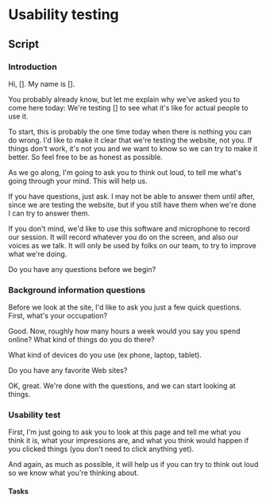 # Usability testing

## Script

### Introduction

Hi, []. My name is [].

You probably already know, but let me explain why we've asked you to come here today: We're testing [] to see what it's like for actual people to use it.

To start, this is probably the one time today when there is nothing you can do wrong. I'd like to make it clear that we're testing the website, not you. If things don't work, it's not you and we want to know so we can try to make it better. So feel free to be as honest as possible.

As we go along, I'm going to ask you to think out loud, to tell me what's going through your mind. This will help us.

If you have questions, just ask. I may not be able to answer them until after, since we are testing the website, but if you still have them when we're done I can try to answer them.

If you don't mind, we'd like to use this software and microphone to record our session. It will record whatever you do on the screen, and also our voices as we talk. It will only be used by folks on our team, to try to improve what we're doing.

Do you have any questions before we begin?

### Background information questions

Before we look at the site, I'd like to ask you just a few quick questions. First, what's your occupation?

Good. Now, roughly how many hours a week would you say you spend online? What kind of things do you do there?

What kind of devices do you use (ex phone, laptop, tablet).

Do you have any favorite Web sites?

OK, great. We're done with the questions, and we can start looking at things.

### Usability test

First, I'm just going to ask you to look at this page and tell me what you think it is, what your impressions are, and what you think would happen if you clicked things (you don't need to click anything yet).

And again, as much as possible, it will help us if you can try to think out loud so we know what you're thinking about.

#### Tasks